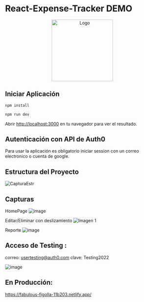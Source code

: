 # React-Expense-Tracker DEMO

<p align="center">
  <img src="https://cdn.worldvectorlogo.com/logos/react-2.svg" width="200" alt="Logo" />
</p>


## Iniciar Aplicación

```bash
npm install

npm run dev

```

Abrir [http://localhost:3000](http://localhost:3000) en tu navegador para ver el resultado.

## Autenticación con API de Auth0

Para usar la aplicación es obligatorio iniciar session con un correo electronico o cuenta de google.

## Estructura del Proyecto

![CapturaEstr](https://user-images.githubusercontent.com/56938350/164094337-2ce282ef-5a6e-42e1-9cf8-f284a1a9dd38.PNG)


## Capturas
 HomePage
![image](https://user-images.githubusercontent.com/56938350/164104800-53c77a29-d8c5-4d51-b022-a539c332b85a.png)

Editar/Eliminar con deslizamiento
![Imagen 1](https://user-images.githubusercontent.com/56938350/164105090-88fa8dbc-5f55-4268-a78d-5069a974e304.png)

Reporte
![image](https://user-images.githubusercontent.com/56938350/164105382-e175b10e-0b0b-4b41-a197-fcd23ef1f19e.png)


## Acceso de Testing :
correo: usertesting@auth0.com
clave: Testing2022

![image](https://user-images.githubusercontent.com/56938350/164271456-70cdb506-09a6-40c4-835f-ba7e5c7e1bda.png)



## En Producción:

https://fabulous-figolla-11b203.netlify.app/


